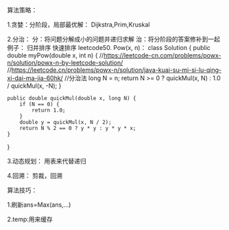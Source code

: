 算法策略：

1.贪婪：分阶段，局部最优解：
  Dijkstra,Prim,Kruskal

2.分治：
  分：将问题分解成小的问题并递归求解
  治：将分阶段的答案修补到一起
  例子：
  归并排序
  快速排序
  leetcode50. Pow(x, n)：
  class Solution {
    public double myPow(double x, int n) {
    //https://leetcode-cn.com/problems/powx-n/solution/powx-n-by-leetcode-solution/
    //https://leetcode.cn/problems/powx-n/solution/java-kuai-su-mi-si-lu-qing-xi-dai-ma-jia-60hk/
    //分治法
        long N = n;
        return N >= 0 ? quickMul(x, N) : 1.0 / quickMul(x, -N);
    }

    public double quickMul(double x, long N) {
        if (N == 0) {
            return 1.0;
        }
        double y = quickMul(x, N / 2);
        return N % 2 == 0 ? y * y : y * y * x;
    }
  }

3.动态规划：
  用表来代替递归

4.回溯：
  剪裁，回溯


算法技巧：

1.刷新ans=Max(ans,...)

2.temp:用来缓存
